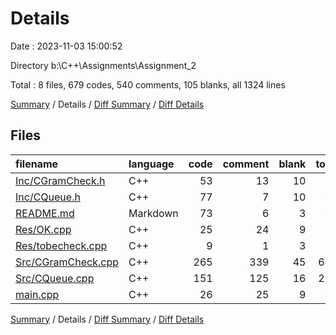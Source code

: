 # Details

Date : 2023-11-03 15:00:52

Directory b:\\C++\\Assignments\\Assignment_2

Total : 8 files,  679 codes, 540 comments, 105 blanks, all 1324 lines

[Summary](results.md) / Details / [Diff Summary](diff.md) / [Diff Details](diff-details.md)

## Files
| filename | language | code | comment | blank | total |
| :--- | :--- | ---: | ---: | ---: | ---: |
| [Inc/CGramCheck.h](/Inc/CGramCheck.h) | C++ | 53 | 13 | 10 | 76 |
| [Inc/CQueue.h](/Inc/CQueue.h) | C++ | 77 | 7 | 10 | 94 |
| [README.md](/README.md) | Markdown | 73 | 6 | 3 | 82 |
| [Res/OK.cpp](/Res/OK.cpp) | C++ | 25 | 24 | 9 | 58 |
| [Res/tobecheck.cpp](/Res/tobecheck.cpp) | C++ | 9 | 1 | 3 | 13 |
| [Src/CGramCheck.cpp](/Src/CGramCheck.cpp) | C++ | 265 | 339 | 45 | 649 |
| [Src/CQueue.cpp](/Src/CQueue.cpp) | C++ | 151 | 125 | 16 | 292 |
| [main.cpp](/main.cpp) | C++ | 26 | 25 | 9 | 60 |

[Summary](results.md) / Details / [Diff Summary](diff.md) / [Diff Details](diff-details.md)